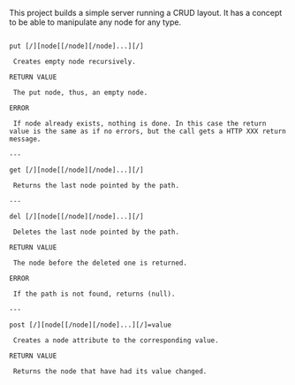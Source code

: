 This project builds a simple server running a CRUD layout.
It has a concept to be able to manipulate any node for any type.

```

put [/][node[[/node][/node]...][/]

 Creates empty node recursively.

RETURN VALUE

 The put node, thus, an empty node.

ERROR

 If node already exists, nothing is done. In this case the return value is the same as if no errors, but the call gets a HTTP XXX return message.

---

get [/][node[[/node][/node]...][/]

 Returns the last node pointed by the path.

---

del [/][node[[/node][/node]...][/]

 Deletes the last node pointed by the path.

RETURN VALUE

 The node before the deleted one is returned.

ERROR

 If the path is not found, returns (null).

---

post [/][node[[/node][/node]...][/]=value

 Creates a node attribute to the corresponding value.

RETURN VALUE

 Returns the node that have had its value changed.

```
